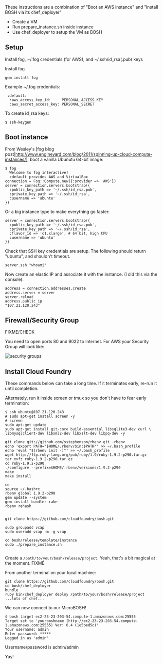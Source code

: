 These instructions are a combination of "Boot an AWS instance" and "Install BOSH via its chef_deployer"

* Create a VM
* Run prepare_instance.sh inside instance
* Use chef_deployer to setup the VM as BOSH

## Setup

Install fog, \~/.fog credentials (for AWS), and \~/.ssh/id_rsa(.pub) keys

Install fog

```
gem install fog
```

Example \~/.fog credentials:

```
 :default:
  :aws_access_key_id:     PERSONAL_ACCESS_KEY
  :aws_secret_access_key: PERSONAL_SECRET
```
To create id_rsa keys:

```
$ ssh-keygen
```

## Boot instance

From Wesley's [fog blog post|http://www.engineyard.com/blog/2011/spinning-up-cloud-compute-instances/], boot a vanilla Ubunutu 64-bit image:

```
$ fog
  Welcome to fog interactive!
  :default provides AWS and VirtualBox
connection = Fog::Compute.new({:provider => 'AWS'})
server = connection.servers.bootstrap({
  :public_key_path => '~/.ssh/id_rsa.pub',
  :private_key_path => '~/.ssh/id_rsa',
  :username => 'ubuntu'
})
```

Or a big instance type to make everything go faster:

```
server = connection.servers.bootstrap({
  :public_key_path => '~/.ssh/id_rsa.pub',
  :private_key_path => '~/.ssh/id_rsa',
  :flavor_id => 'c1.xlarge', # 64 bit, high CPU
  :username => 'ubuntu'
})
```

Check that SSH key credentials are setup. The following should return "ubuntu", and shouldn't timeout.

```
server.ssh "whoami"
```

Now create an elastic IP and associate it with the instance. (I did this via the console).

```
address = connection.addresses.create
address.server = server
server.reload
address.public_ip
"107.21.120.243"
```

## Firewall/Security Group

FIXME/CHECK

You need to open ports 80 and 9022 to Internet. For AWS your Security Group will look like:

![security groups](https://img.skitch.com/20111212-nj6grrj6utrh9rx6qgcede75pp.png)

## Install Cloud Foundry

These commands below can take a long time. If it terminates early, re-run it until completion.

Alternately, run it inside screen or tmux so you don't have to fear early termination:

```
$ ssh ubuntu@107.21.120.243
# sudo apt-get install screen -y
# screen
sudo apt-get update
sudo apt-get install git-core build-essential libsqlite3-dev curl \
libmysqlclient-dev libxml2-dev libxslt-dev libpq-dev -y

git clone git://github.com/sstephenson/rbenv.git .rbenv
echo 'export PATH="$HOME/.rbenv/bin:$PATH"' >> ~/.bash_profile
echo 'eval "$(rbenv init -)"' >> ~/.bash_profile
wget http://ftp.ruby-lang.org/pub/ruby/1.9/ruby-1.9.2-p290.tar.gz
tar xvfz ruby-1.9.2-p290.tar.gz
cd ruby-1.9.2-p290
./configure --prefix=$HOME/.rbenv/versions/1.9.2-p290
make
make install

cd
source ~/.bashrc
rbenv global 1.9.2-p290
gem update --system
gem install bundler rake
rbenv rehash

   
git clone https://github.com/cloudfoundry/bosh.git

sudo groupadd vcap 
sudo useradd vcap -m -g vcap

cd bosh/release/template/instance
sudo ./prepare_instance.sh


```

Create a `/path/to/your/bosh/release/project`. Yeah, that's a bit magical at the moment. FIXME

From another terminal on your local machine:

```
git clone https://github.com/cloudfoundry/bosh.git
cd bosh/chef_deployer
bundle
ruby bin/chef_deployer deploy /path/to/your/bosh/release/project
...lots of chef...
```

We can now connect to our MicroBOSH!

```
$ bosh target ec2-23-23-203-54.compute-1.amazonaws.com:25555
Target set to 'yourboshname (http://ec2-23-23-203-54.compute-1.amazonaws.com:25555) Ver: 0.4 (1e5bed5c)'
Your username: admin
Enter password: *****
Logged in as 'admin'
```

Username/password is admin/admin

Yay!
